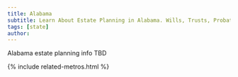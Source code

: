 ```yaml
---
title: Alabama
subtitle: Learn About Estate Planning in Alabama. Wills, Trusts, Probate, and More in Alabama. Find a Alabama Estate Attorney for Your Estate Planning Needs.
tags: [state]
author:
---
```


Alabama estate planning info TBD

<!-- Related Metros List -->
{% include related-metros.html %}

